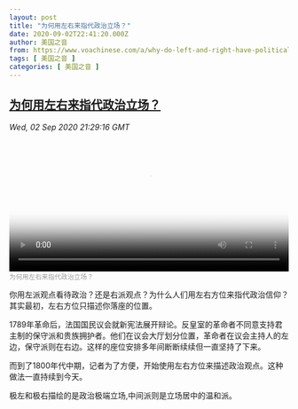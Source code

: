 ```yaml
---
layout: post
title: "为何用左右来指代政治立场？"
date: 2020-09-02T22:41:20.000Z
author: 美国之音
from: https://www.voachinese.com/a/why-do-left-and-right-have-political-meaning-20200902/5568328.html
tags: [ 美国之音 ]
categories: [ 美国之音 ]
---
```

<!--1599086480000-->
[为何用左右来指代政治立场？](https://www.voachinese.com/a/why-do-left-and-right-have-political-meaning-20200902/5568328.html)
------

<div>
<div><i>Wed, 02 Sep 2020 21:29:16 GMT</i></div><video poster="https://images.weserv.nl?url=gdb.voanews.com/1b03bb3e-2172-4c87-9c4e-819ba3ab22d2_tv_r1_s_w900.jpg" src="https://av.voanews.com/Videoroot/Pangeavideo/2020/09/1/1b/1b03bb3e-2172-4c87-9c4e-819ba3ab22d2_240p.mp4" style="width:100%" controls></video><div><small style="color: #999;">为何用左右来指代政治立场？</small></div><p>你用左派观点看待政治？还是右派观点？为什么人们用左右方位来指代政治信仰？其实最初，左右方位只描述你落座的位置。</p><p>1789年革命后，法国国民议会就新宪法展开辩论。反皇室的革命者不同意支持君主制的保守派和贵族拥护者。他们在议会大厅划分位置，革命者在议会主持人的左边，保守派则在右边。这样的座位安排多年间断断续续但一直坚持了下来。</p><p>而到了1800年代中期，记者为了方便，开始使用左右方位来描述政治观点。这种做法一直持续到今天。</p><p>极左和极右描绘的是政治极端立场,中间派则是立场居中的温和派。</p>
</div>

